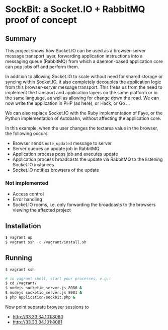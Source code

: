 # SockBit: a Socket.IO + RabbitMQ proof of concept

## Summary

This project shows how Socket.IO can be used as a browser-server message
transport layer, forwarding application instructions into a messaging
queue (RabbitMQ) from which a daemon-based application core can pop jobs
off and perform them.

In addition to allowing Socket.IO to scale without need for shared storage
or syncing within Socket.IO, it also completely decouples the application
logic from this browser-server message transport. This frees us from the
need to implement the transport and application layers on the same platform
or in the same language, as well as allowing for change down the road. We
can now write the application in PHP (as here), or Hack, or Go ...

We can also replace Socket.IO with the Ruby implementation of Faye, or the
Python implementation of Autobahn, without affecting the application core.

In this example, when the user changes the textarea value in the browser,
the following occurs:

* Browser sends `note_updated` message to server
* Server queues an update job in RabbitMQ
* Application process pops job and executes update
* Application process broadcasts the update via RabbitMQ to the listening
  Socket.IO instances
* Socket.IO notifies browsers of the update

### Not implemented

* Access control
* Error handling
* Socket.IO rooms, i.e. only forwarding the broadcasts to the browsers
  viewing the affected project

## Installation

```bash
$ vagrant up
$ vagrant ssh -c /vagrant/install.sh
```

## Running

```bash
$ vagrant ssh

# in vagrant shell, start your processes, e.g.:
$ cd /vagrant/
$ nodejs socketio_server.js 8080 &
$ nodejs socketio_server.js 8081 &
$ php application/sockbit.php &
```

Now point separate browser sessions to

* http://33.33.34.101:8080
* http://33.33.34.101:8081
